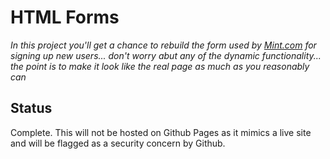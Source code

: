 # HTML Forms

*In this project you'll get a chance to rebuild the form used by [Mint.com](https://mint.intuit.com/) for signing up new users... don't worry abut any of the dynamic functionality... the point is to make it look like the real page as much as you reasonably can*

## Status

Complete. This will not be hosted on Github Pages as it mimics a live site and will be flagged as a security concern by Github. 